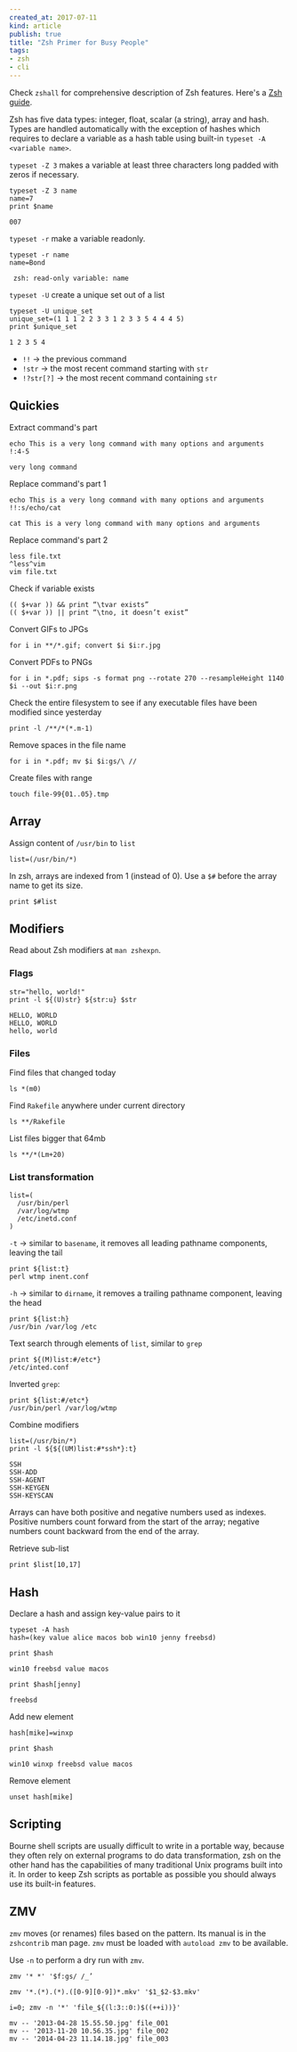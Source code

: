 ```yaml
---
created_at: 2017-07-11
kind: article
publish: true
title: "Zsh Primer for Busy People"
tags:
- zsh
- cli
---
```


Check `zshall` for comprehensive description of Zsh features. Here's a [Zsh guide](http://zsh.sourceforge.net/Guide/zshguide.pdf).

Zsh has five data types: integer, float, scalar (a string), array and hash. Types are handled automatically with the exception of hashes which requires to declare a variable as a hash table using built-in `typeset -A <variable name>`.

`typeset -Z 3` makes a variable at least three characters long padded with zeros if necessary.

```
typeset -Z 3 name
name=7
print $name

007
```

`typeset -r` make a variable readonly.

```
typeset -r name
name=Bond

 zsh: read-only variable: name
```

`typeset -U` create a unique set out of a list

```
typeset -U unique_set
unique_set=(1 1 1 2 2 3 3 1 2 3 3 5 4 4 4 5)
print $unique_set

1 2 3 5 4
```

* `!!` -> the previous command
* `!str` -> the most recent command starting with `str`
* `!?str[?]` -> the most recent  command containing `str`

## Quickies

Extract command's part

```
echo This is a very long command with many options and arguments
!:4-5

very long command
```

Replace command's part 1

```
echo This is a very long command with many options and arguments
!!:s/echo/cat

cat This is a very long command with many options and arguments
```

Replace command's part 2

```
less file.txt
^less^vim
vim file.txt
```

Check if variable exists

```
(( $+var )) && print “\tvar exists”
(( $+var )) || print “\tno, it doesn’t exist”
```

Convert GIFs to JPGs

```
for i in **/*.gif; convert $i $i:r.jpg
```

Convert PDFs to PNGs

```
for i in *.pdf; sips -s format png --rotate 270 --resampleHeight 1140 $i --out $i:r.png
```

Check the entire filesystem to see if any executable files have been modified since yesterday

```
print -l /**/*(*.m-1)
```

Remove spaces in the file name

```
for i in *.pdf; mv $i $i:gs/\ //
```

Create files with range

```
touch file-99{01..05}.tmp
```

## Array

Assign content of `/usr/bin` to `list`

```
list=(/usr/bin/*)
```

In zsh, arrays are indexed from 1 (instead of 0).  Use a `$#` before the array name to get its size.

```
print $#list
```

## Modifiers

Read about Zsh modifiers at `man zshexpn`.

### Flags

```
str="hello, world!"
print -l ${(U)str} ${str:u} $str

HELLO, WORLD
HELLO, WORLD
hello, world
```

### Files

Find files that changed today

```
ls *(m0)
```

Find `Rakefile` anywhere under current directory

```
ls **/Rakefile
```

List files bigger that 64mb

```
ls **/*(Lm+20)
```

### List transformation

```
list=(
  /usr/bin/perl
  /var/log/wtmp
  /etc/inetd.conf
)
```

`-t` -> similar to `basename`, it removes all leading pathname components, leaving the tail

```
print ${list:t}
perl wtmp inent.conf
```

`-h` -> similar to `dirname`, it removes a trailing pathname component, leaving the head

```
print ${list:h}
/usr/bin /var/log /etc
```

Text search through elements of `list`, similar to `grep`

```
print ${(M)list:#/etc*}
/etc/inted.conf
```

Inverted `grep`:

```
print ${list:#/etc*}
/usr/bin/perl /var/log/wtmp
```

Combine modifiers

```
list=(/usr/bin/*)
print -l ${${(UM)list:#*ssh*}:t}

SSH
SSH-ADD
SSH-AGENT
SSH-KEYGEN
SSH-KEYSCAN
```

Arrays can have both positive and negative numbers used as indexes. Positive numbers count forward from the start of the array; negative numbers count backward from the end of the array.

Retrieve sub-list

```
print $list[10,17]
```



## Hash

Declare a hash and assign key-value pairs to it

```
typeset -A hash
hash=(key value alice macos bob win10 jenny freebsd)
```

```
print $hash

win10 freebsd value macos
```

```
print $hash[jenny]

freebsd
```

Add new element

```
hash[mike]=winxp
```

```
print $hash

win10 winxp freebsd value macos
```

Remove element

```
unset hash[mike]
```

## Scripting

Bourne shell scripts are usually difficult to write in a portable way, because they often rely on external programs to do data transformation, zsh on the other hand has the capabilities of many traditional Unix programs built into it. In order to keep Zsh scripts as portable as possible you should always use its built-in features.

## ZMV

`zmv` moves (or renames) files based on the pattern.  Its manual is in the `zshcontrib` man page. `zmv` must be loaded with `autoload zmv` to be available.

Use `-n` to perform a dry run with `zmv`.

```
zmv '* *' '$f:gs/ /_’
```
```
zmv '*.(*).(*).([0-9][0-9])*.mkv' '$1_$2-$3.mkv'
```


```
i=0; zmv -n '*' 'file_${(l:3::0:)$((++i))}'

mv -- '2013-04-28 15.55.50.jpg' file_001
mv -- '2013-11-20 10.56.35.jpg' file_002
mv -- '2014-04-23 11.14.18.jpg' file_003
```
